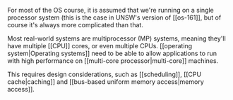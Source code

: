 For most of the OS course, it is assumed that we're running on a single processor system (this is the case in UNSW's version of [[os-161]], but of course it's always more complicated than that.

Most real-world systems are multiprocessor (MP) systems, meaning they'll have multiple [[CPU]] cores, or even multiple CPUs. [[operating system|Operating systems]] need to be able to allow applications to run with high performance on [[multi-core processor|multi-core]] machines.

This requires design considerations, such as [[scheduling]], [[CPU cache|caching]] and [[bus-based uniform memory access|memory access]].
